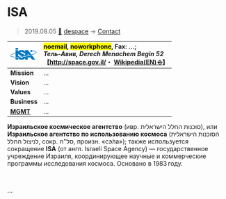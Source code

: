 # ISA
> 2019.08.05 [🚀](../../index/index.md) [despace](../index.md) → [Contact](../contact.md)

|[![](../f/con/i/isa_logo1_thumb.png)](../f/con/i/isa_logo1.png)|<mark>noemail</mark>, <mark>noworkphone</mark>, Fax: …;<br> *Тель‑Авив, Derech Menachem Begin 52*<br> 【<http://space.gov.il/>・ [Wikipedia(EN) ⎆](https://en.wikipedia.org/wiki/Israel_Space_Agency)】|
|:--|:--|
|**Mission**|…|
|**Vision**|…|
|**Values**|…|
|**Business**|…|
|**[MGMT](../mgmt.md)**|…|

**Израильское космическое агентство** (ивр. ‏סוכנות החלל הישראלית‏‎), или **Израильское агентство по использованию космоса** (‏הסוכנות הישראלית לניצול החלל‎‏‎, сокр. ‏סל"ה‎‏‎, произн. «сэ́ла»); также используется сокращение **ISA** (от англ. Israeli Space Agency) — государственное учреждение Израиля, координирующее научные и коммерческие программы исследования космоса. Основано в 1983 году.


<p style="page-break-after:always"> </p>

…
